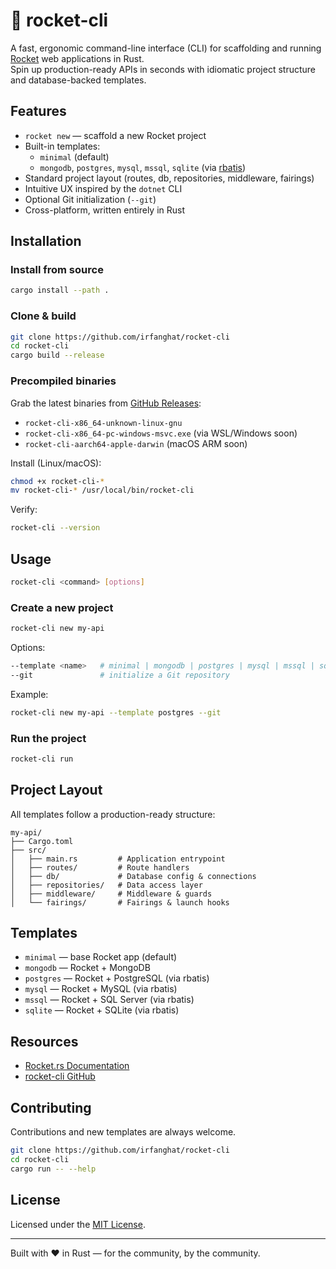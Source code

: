 # 🚀 rocket-cli

A fast, ergonomic command-line interface (CLI) for scaffolding and running [Rocket](https://rocket.rs) web applications in Rust.  
Spin up production-ready APIs in seconds with idiomatic project structure and database-backed templates.

## Features

- `rocket new` — scaffold a new Rocket project
- Built-in templates:  
  - `minimal` (default)  
  - `mongodb`, `postgres`, `mysql`, `mssql`, `sqlite` (via [rbatis](https://github.com/rbatis/rbatis))  
- Standard project layout (routes, db, repositories, middleware, fairings)  
- Intuitive UX inspired by the `dotnet` CLI  
- Optional Git initialization (`--git`)  
- Cross-platform, written entirely in Rust  

## Installation

### Install from source

```bash
cargo install --path .
```

### Clone & build

```bash
git clone https://github.com/irfanghat/rocket-cli
cd rocket-cli
cargo build --release
```

### Precompiled binaries

Grab the latest binaries from [GitHub Releases](https://github.com/irfanghat/rocket-cli/releases):

* `rocket-cli-x86_64-unknown-linux-gnu`
* `rocket-cli-x86_64-pc-windows-msvc.exe` (via WSL/Windows soon)
* `rocket-cli-aarch64-apple-darwin` (macOS ARM soon)

Install (Linux/macOS):

```bash
chmod +x rocket-cli-*
mv rocket-cli-* /usr/local/bin/rocket-cli
```

Verify:

```bash
rocket-cli --version
```

## Usage

```bash
rocket-cli <command> [options]
```

### Create a new project

```bash
rocket-cli new my-api
```

Options:

```bash
--template <name>   # minimal | mongodb | postgres | mysql | mssql | sqlite
--git               # initialize a Git repository
```

Example:

```bash
rocket-cli new my-api --template postgres --git
```

### Run the project

```bash
rocket-cli run
```

## Project Layout

All templates follow a production-ready structure:

```
my-api/
├── Cargo.toml
├── src/
│   ├── main.rs         # Application entrypoint
│   ├── routes/         # Route handlers
│   ├── db/             # Database config & connections
│   ├── repositories/   # Data access layer
│   ├── middleware/     # Middleware & guards
│   └── fairings/       # Fairings & launch hooks
```

## Templates

* `minimal` — base Rocket app (default)
* `mongodb` — Rocket + MongoDB
* `postgres` — Rocket + PostgreSQL (via rbatis)
* `mysql` — Rocket + MySQL (via rbatis)
* `mssql` — Rocket + SQL Server (via rbatis)
* `sqlite` — Rocket + SQLite (via rbatis)

## Resources

* [Rocket.rs Documentation](https://rocket.rs)
* [rocket-cli GitHub](https://github.com/irfanghat/rocket-cli)

## Contributing

Contributions and new templates are always welcome.

```bash
git clone https://github.com/irfanghat/rocket-cli
cd rocket-cli
cargo run -- --help
```

## License

Licensed under the [MIT License](LICENSE).

---

Built with ❤️ in Rust — for the community, by the community.